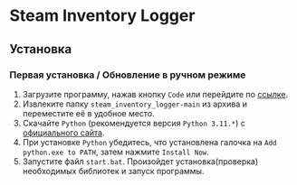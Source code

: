 # Steam Inventory Logger
## Установка
### Первая установка / Обновление в ручном режиме

1. Загрузите программу, нажав кнопку `Code` или перейдите по [ссылке](https://github.com/Kostya12rus/steam_inventory_logger/archive/refs/heads/main.zip).
2. Извлеките папку `steam_inventory_logger-main` из архива и переместите её в удобное место.
3. Скачайте `Python` (рекомендуется версия `Python 3.11.*`) с [официального сайта](https://www.python.org/downloads/release/python-3119/).
4. При установке `Python` убедитесь, что установлена галочка на `Add python.exe to PATH`, затем нажмите `Install Now`.
5. Запустите файл `start.bat`. Произойдет установка(проверка) необходимых библиотек и запуск программы.
